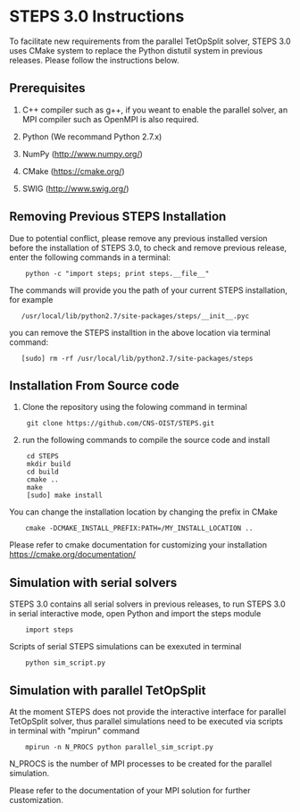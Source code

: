 STEPS 3.0 Instructions
======================

To facilitate new requirements from the parallel TetOpSplit solver,
STEPS 3.0 uses CMake system to replace the Python distutil system
in previous releases. Please follow the instructions below.

Prerequisites
-------------
1. C++ compiler such as g++, if you weant to enable the parallel solver,
an MPI compiler such as OpenMPI is also required.

2. Python (We recommand Python 2.7.x)
3. NumPy (http://www.numpy.org/)
4. CMake (https://cmake.org/)
5. SWIG (http://www.swig.org/)

Removing Previous STEPS Installation
------------------------------------
Due to potential conflict, please remove any previous installed version
before the installation of STEPS 3.0, to check and remove previous release,
enter the following commands in a terminal:

        python -c "import steps; print steps.__file__"

The commands will provide you the path of your current STEPS installation, for example

       /usr/local/lib/python2.7/site-packages/steps/__init__.pyc

you can remove the STEPS installtion in the above location via terminal command:

       [sudo] rm -rf /usr/local/lib/python2.7/site-packages/steps

Installation From Source code
-----------------------------
1. Clone the repository using the folowing command in terminal

        git clone https://github.com/CNS-OIST/STEPS.git

2. run the following commands to compile the source code and install

        cd STEPS
        mkdir build
        cd build
        cmake ..
        make
        [sudo] make install

You can change the installation location by changing the prefix in CMake

        cmake -DCMAKE_INSTALL_PREFIX:PATH=/MY_INSTALL_LOCATION ..

Please refer to cmake documentation for customizing your installation
https://cmake.org/documentation/

Simulation with serial solvers
------------------------------
STEPS 3.0 contains all serial solvers in previous releases,
to run STEPS 3.0 in serial interactive mode, open Python and import the steps module

        import steps

Scripts of serial STEPS simulations can be exexuted in terminal

        python sim_script.py

Simulation with parallel TetOpSplit
-----------------------------------
At the moment STEPS does not provide the interactive interface for parallel TetOpSplit solver,
thus parallel simulations need to be executed via scripts in terminal with "mpirun" command

        mpirun -n N_PROCS python parallel_sim_script.py

N_PROCS is the number of MPI processes to be created for the parallel simulation.

Please refer to the documentation of your MPI solution for further customization.


